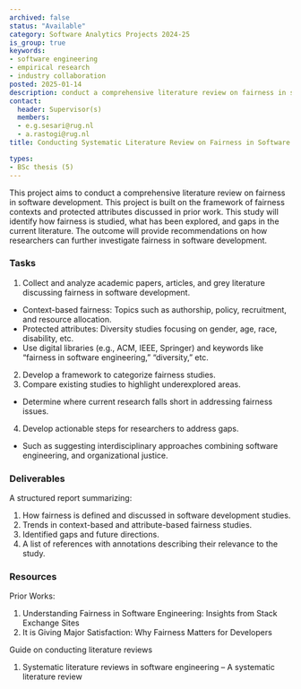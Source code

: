```yaml
---
archived: false
status: "Available"
category: Software Analytics Projects 2024-25
is_group: true
keywords:
- software engineering
- empirical research
- industry collaboration
posted: 2025-01-14
description: conduct a comprehensive literature review on fairness in software development.
contact:
  header: Supervisor(s)
  members:
  - e.g.sesari@rug.nl
  - a.rastogi@rug.nl
title: Conducting Systematic Literature Review on Fairness in Software Development

types:
- BSc thesis (5)
---
```

This project aims to conduct a comprehensive literature review on fairness in software development. This project is built on the framework of fairness contexts and protected attributes discussed in prior work. This study will identify how fairness is studied, what has been explored, and gaps in the current literature. The outcome will provide recommendations on how researchers can further investigate fairness in software development.

### Tasks
1. Collect and analyze academic papers, articles, and grey literature discussing fairness in software development.
  - Context-based fairness: Topics such as authorship, policy, recruitment, and resource allocation.
  - Protected attributes: Diversity studies focusing on gender, age, race, disability, etc.
  - Use digital libraries (e.g., ACM, IEEE, Springer) and keywords like “fairness in software engineering,” “diversity,” etc.
2. Develop a framework to categorize fairness studies.
3. Compare existing studies to highlight underexplored areas.
  - Determine where current research falls short in addressing fairness issues.
4. Develop actionable steps for researchers to address gaps.
  - Such as suggesting interdisciplinary approaches combining software engineering, and organizational justice.

### Deliverables
A structured report summarizing:
1. How fairness is defined and discussed in software development studies.
2. Trends in context-based and attribute-based fairness studies.
3. Identified gaps and future directions.
4. A list of references with annotations describing their relevance to the study.

### Resources
Prior Works:
1. Understanding Fairness in Software Engineering: Insights from Stack Exchange Sites
2. It is Giving Major Satisfaction: Why Fairness Matters for Developers
   
Guide on conducting literature reviews
1. Systematic literature reviews in software engineering – A systematic literature review
